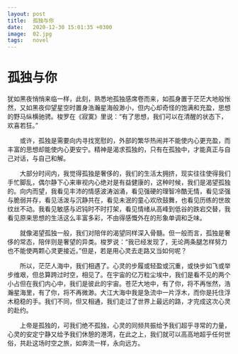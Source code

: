 ```yaml
---
layout: post
title:  孤独与你
date:   2020-12-30 15:01:35 +0300
image:  02.jpg
tags:   novel
---
```

# 孤独与你

犹如黑夜悄悄来临一样，此刻，熟悉地孤独感席卷而来，如孤身置于茫茫大地般怅然，又如黑夜仰望星空时置身浩瀚星海般渺小，但内心却奇怪的饱满和充盈，思想的野马纵横驰骋。梭罗在《寂寞》里说：“有了思想，我们可以在清醒的状态下，欢喜若狂。”

　　或许，孤独是需要向内寻找宽慰的，外部的繁华热闹并不能使内心更充盈，而丰富的思想却能使内心更安宁。精神是渴求孤独的，只有在孤独中，才能真正与自己对话，与自己和解。

　　大部分时间内，我觉得孤独是奢侈的，我们的生活太拥挤，现实往往使得我们手忙脚乱，偶尔静下心来审视内心绝对是有益健康的，这种时候，我们是渴望孤独的。向内而望，我看见丰沛的情感波涛汹涌，看见强硬的理智冷酷无情，看见坚强与脆弱并存，看见活泼与沉静共在，看见未泯的童心欢欣鼓舞，也看见历练的世故纹丝不动。我看见敏感与迟钝时不时打架，看见情绪从高峰到低谷的跌宕交替，我看见原来思想的生活这么丰富多彩，不由得感慨外在的形象单调和乏味。

　　就像渴望孤独一般，我们对陪伴的渴望同样深入骨髓。但一般而言，孤独是奢侈的常态，陪伴则是奢望的异类。梭罗说：“我已经发现了，无论两条腿怎样努力也不能使两颗心灵更接近。”但是，若是用心灵去走路又当如何呢？

　　所以，茫茫人海中，我们相遇了。心灵的步履或轻盈或沉重，或快步如飞或举步维艰，但总算跨过时空，相见了。在宇宙的亿万粒尘埃中，我们是看不见的两个小占但在我们内心中，我们是彼此的宇宙。苍茫大地中，有了你，将不再怅然，浩瀚星海里，有了你，将不再微渺。大江大海中我是急流中一片浮木，而你是托住浮木稳稳的手。我们不同，但又相通，我们走过了世界上最远的路，才完成这次心灵的赴约。

　　上帝是孤独的，可我们绝不孤独，心灵的同频共振给予我们超乎寻常的力量，心灵的安定宁静又给予我们休憩的港湾，在此之上，我们就可以高高地超乎任何世俗，共赴这场时空之旅，如奔流一样，永向远方。